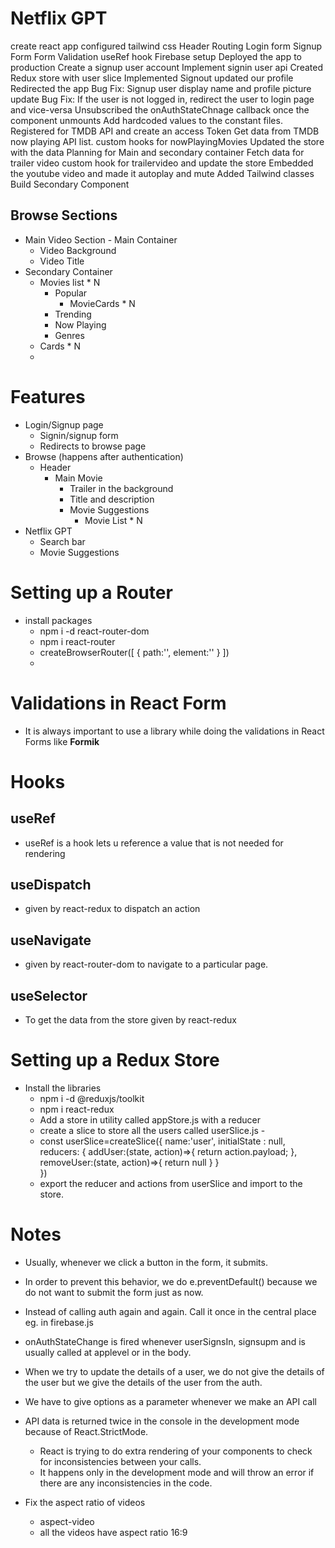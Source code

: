 # Netflix GPT

create react app
configured tailwind css
Header
Routing
Login form
Signup Form
Form Validation
useRef hook
Firebase setup
Deployed the app to production
Create a signup user account
Implement signin user api
Created Redux store with user slice
Implemented Signout
updated our profile
Redirected the app
Bug Fix: Signup user display name and profile picture update
Bug Fix: If the user is not logged in, redirect the user to login page and vice-versa
Unsubscribed the onAuthStateChnage callback once the component unmounts
Add hardcoded values to the constant files.
Registered for TMDB API and create an access Token
Get data from TMDB now playing API list.
custom hooks for nowPlayingMovies
Updated the store with the data
Planning for Main and secondary container
Fetch data for trailer video
custom hook for trailervideo and update the store
Embedded the youtube video and made it autoplay and mute
Added Tailwind classes 
Build Secondary Component

## Browse Sections

- Main Video Section - Main Container
  - Video Background
  - Video Title
- Secondary Container
  - Movies list * N
    - Popular
      - MovieCards * N
    - Trending
    - Now Playing
    - Genres
  - Cards * N
  - 



# Features

- Login/Signup page
  - Signin/signup form
  - Redirects to browse page
- Browse (happens after authentication)
  - Header
    - Main Movie
      - Trailer in the background
      - Title and description
      - Movie Suggestions
        - Movie List \* N
- Netflix GPT
  - Search bar
  - Movie Suggestions

# Setting up a Router

- install packages
  - npm i -d react-router-dom
  - npm i react-router
  - createBrowserRouter([
    {
    path:'',
    element:''
     }
    ])
  - <RouterProvider router=appRouter>

# Validations in React Form

- It is always important to use a library while doing the validations in React Forms like **Formik**

# Hooks

## useRef
- useRef is a hook lets u reference a value that is not needed for rendering

## useDispatch
- given by react-redux to dispatch an action

## useNavigate
- given by react-router-dom to navigate to a particular page.

## useSelector
- To get the data from the store given by react-redux

# Setting up a Redux Store

- Install the libraries
  - npm i -d @reduxjs/toolkit
  - npm i react-redux
  - Add a store in utility called appStore.js with a reducer
  - create a slice to store all the users called userSlice.js - 
  - const userSlice=createSlice({
        name:'user',
        initialState : null,
        reducers: {
            addUser:(state, action)=>{
            return action.payload;
            },
            removeUser:(state, action)=>{
            return null
            }
        }        
    })
  -  export the reducer and actions from userSlice and import to the store.

# Notes

- Usually, whenever we click a button in the form, it submits.
- In order to prevent this behavior, we do e.preventDefault() because we do not want to submit the form just as now.

- Instead of calling auth again and again. Call it once in the central place eg. in firebase.js

- onAuthStateChange is fired whenever userSignsIn, signsupm and is usually called at applevel or in the body.

- When we try to update the details of a user, we do not give the details of the user but we give the details of the user from the auth.
  
- We have to give options as a parameter whenever we make an API call

- API data is returned twice in the console in the development mode because of React.StrictMode. 
  - React is trying to do extra rendering of your components to check for inconsistencies between your calls. 
  - It happens only in the development mode and will throw an error if there are any inconsistencies in the code.

- Fix the aspect ratio of videos
  - aspect-video
  - all the videos have aspect ratio 16:9